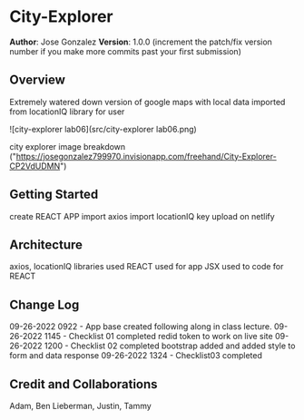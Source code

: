 # City-Explorer

**Author**: Jose Gonzalez
**Version**: 1.0.0 (increment the patch/fix version number if you make more commits past your first submission)

## Overview
<!-- Provide a high level overview of what this application is and why you are building it, beyond the fact that it's an assignment for this class. (i.e. What's your problem domain?) -->
Extremely watered down version of google maps with local data imported from locationIQ library for user 

![city-explorer lab06](src/city-explorer lab06.png)

city explorer image breakdown ("https://josegonzalez799970.invisionapp.com/freehand/City-Explorer-CP2VdUDMN")
## Getting Started
<!-- What are the steps that a user must take in order to build this app on their own machine and get it running? -->
create REACT APP 
import axios 
import locationIQ key 
upload on netlify 
## Architecture
<!-- Provide a detailed description of the application design. What technologies (languages, libraries, etc) you're using, and any other relevant design information. -->
axios, locationIQ libraries used 
REACT used for app 
JSX used to code for REACT

## Change Log
<!-- Use this area to document the iterative changes made to your application as each feature is successfully implemented. Use time stamps. Here's an example:

01-01-2001 4:59pm - Application now has a fully-functional express server, with a GET route for the location resource. -->

09-26-2022 0922 - App base created following along in class lecture.
09-26-2022 1145 - Checklist 01 completed redid token to work on live site
09-26-2022 1200 - Checklist 02 completed bootstrap added and added style to 
form and data response 
09-26-2022 1324 - Checklist03 completed 
## Credit and Collaborations
<!-- Give credit (and a link) to other people or resources that helped you build this application. -->

Adam, Ben Lieberman, Justin, Tammy 